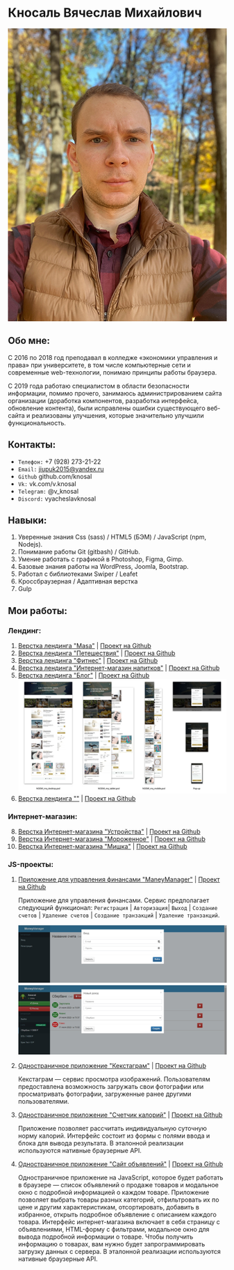 # Кносаль Вячеслав Михайлович

![Аватар](img/avatar4_6.jpg)

## Обо мне:

С 2016 по 2018 год преподавал в колледже «экономики управления и права» при университете, в том числе компьютерные сети и современные web-технологии, понимаю принципы работы браузера.

С 2019 года работаю специалистом в области безопасности информации, помимо прочего, занимаюсь администрированием сайта организации (доработка компонентов, разработка интерфейса, обновление контента), были исправлены ошибки существующего веб-сайта и реализованы улучшения, которые значительно улучшили функциональность.

## Контакты:

- `Телефон:` +7 (928) 273-21-22
- `Email:`	jiupuk2015@yandex.ru
- `Github`  github.com/knosal
- `Vk:`    vk.com/v.knosal
- `Telegram:`    @v_knosal
- `Discord:`    vyacheslavknosal
    
## Навыки:
1. Уверенные знания Css (sass) / HTML5 (БЭМ) / JavaScript (npm, Nodejs).
2. Понимание работы Git (gitbash) / GitHub.
3. Умение работать с графикой в Photoshop, Figma, Gimp.
4. Базовые знания работы на WordPress, Joomla, Bootstrap.
5. Работал с библиотеками Swiper / Leafet
6. Кроссбраузерная / Адаптивная верстка
7. Gulp

## Мои работы:

### Лендинг:
1. [Верстка лендинга "Masa"](https://knosal.github.io/Accelerator-masa/) | [Проект на Github](https://github.com/knosal/Accelerator-masa)  
2. [Верстка лендинга "Петешествия"](https://knosal.github.io/LifeTour/) | [Проект на Github](https://github.com/knosal/LifeTour)  
3. [Верстка лендинга "Фитнес"](https://knosal.github.io/fitness_2.0/) | [Проект на Github](https://github.com/knosal/fitness_2.0)  
4. [Верстка лендинга "Интернет-магазин напитков"](https://knosal.github.io/122895-grading/) | [Проект на Github](https://github.com/knosal/122895-grading)   
5. [Верстка лендинга "Блог"](https://knosal.github.io/mq-diplom-adaptiv/) | [Проект на Github](https://github.com/knosal/mq-diplom-adaptiv)
![Дипломный проект №1 курса «Программист на JavaScript»: «Адаптивная и мобильная верстка»](img/ad1.jpg)
7. [Верстка лендинга ""](https://knosal.github.io/sportIcndy/) | [Проект на Github](https://github.com/knosal/sportIcndy)

### Интернет-магазин:
8. [Верстка  Интернет-магазина "Устройства"](https://knosal.github.io/122895-device/) | [Проект на Github]()
9. [Верстка Интернет-магазина "Мороженное"](https://knosal.github.io/122895-gllacy-35/) | [Проект на Github](https://github.com/knosal/122895-gllacy-35)
10. [Верстка Интернет-магазина "Мишка"](https://knosal.github.io/122895-mishka-27/index.html) | [Проект на Github](https://github.com/knosal/122895-mishka-27) 

### JS-проекты:
1. [Приложение для управления финансами "ManeyManager"](https://knosal.github.io/bhj-diploma/) | [Проект на Github](https://github.com/knosal/bhj-diploma)

    Приложение для управления финансами.  Сервис предполагает следующий функционал: `Регистрация` | `Авторизация`| `Выход` | `Создание счетов` | `Удаление счетов` | `Создание транзакций` | `Удаление транзакций`.

    ![Дипломный проект](img/js1.jpg)
    ![Дипломный проект](img/js2.jpg)
   
2. [Одностраничное приложение "Кекстаграм"](https://knosal.github.io/122895-kekstagram-28/) | [Проект на Github](https://github.com/knosal/122895-kekstagram-28)
    
    Кекстаграм — сервис просмотра изображений. Пользователям предоставлена возможность загружать свои фотографии или просматривать фотографии, загруженные ранее другими пользователями.
    
3. [Одностраничное приложение "Счетчик калорий"](https://knosal.github.io/calorieCounter/) | [Проект на Github](https://github.com/knosal/calorieCounter) 

   Приложение позволяет рассчитать индивидуальную суточную норму калорий. Интерфейс состоит из формы с полями ввода и блока для вывода результата. В эталонной реализации используются нативные браузерные API.
   
4. [Одностраничное приложение "Сайт объявлений"]() | [Проект на Github]()

   Одностраничное приложение на JavaScript, которое будет работать в браузере — список объявлений о продаже товаров и модальное окно с подробной информацией о каждом товаре. Приложение позволяет выбрать товары разных категорий, отфильтровать их по цене и другим характеристикам, отсортировать, добавить в избранное, открыть подробное объявление с описанием каждого товара. Интерфейс интернет-магазина включает в себя страницу с объявлениями, HTML-форму с фильтрами, модальное окно для вывода подробной информации о товаре. Чтобы получить информацию о товарах, вам нужно будет запрограммировать загрузку данных с сервера. В эталонной реализации используются нативные браузерные API.
